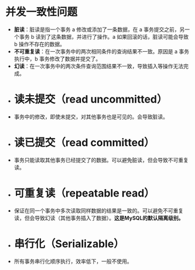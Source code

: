 # 并发一致性问题
- **脏读**：脏读是指一个事务 a 修改或添加了一条数据，在 a 事务提交之前，另一个事务 b 读到了这条数据，并进行了操作。a 如果回滚的话，脏读可能会导致 b 操作不存在的数据。
- **不可重复读**：在一次事务中的两次相同条件的查询结果不一致。原因是 a 事务执行中，b 事务修改了数据并提交了。
- **幻读**：在一次事务中的两次条件查询范围结果不一致，导致插入等操作无法完成。
- # 读未提交（read uncommitted）
- 事务中的修改，即使未提交，对其他事务也是可见的。会导致脏读。
- # 读已提交（read committed）
- 事务只能读取其他事务已经提交了的数据。可以避免脏读，但会导致不可重复读。
- # 可重复读（repeatable read）
- 保证在同一个事务中多次读取同样数据的结果是一致的。可以避免不可重复读，但会导致幻读（其他事务插入了数据）。**这是MySQL的默认隔离级别。**
- # 串行化（Serializable）
- 所有事务串行化顺序执行，效率低下，一般不使用。